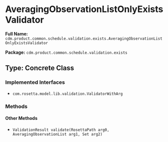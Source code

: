 # AveragingObservationListOnlyExistsValidator

**Full Name:** `cdm.product.common.schedule.validation.exists.AveragingObservationListOnlyExistsValidator`

**Package:** `cdm.product.common.schedule.validation.exists`

## Type: Concrete Class

### Implemented Interfaces

- `com.rosetta.model.lib.validation.ValidatorWithArg`

### Methods

#### Other Methods

- `ValidationResult validate(RosettaPath arg0, AveragingObservationList arg1, Set arg2)`

